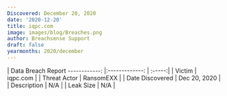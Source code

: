 ```yaml
---
Discovered: December 20, 2020
date: '2020-12-20'
title: iqpc.com
image: images/blog/Breaches.png
author: Breachsense Support
draft: false
yearmonths: 2020/december
---
```



| Data Breach Report
------------:   |:-------------:    | :-----:|
| Victim    | iqpc.com      | 
| Threat Actor    | RansomEXX      | 
| Date Discovered    | Dec 20, 2020      | 
| Description    | N/A      | 
| Leak Size    | N/A      | 

